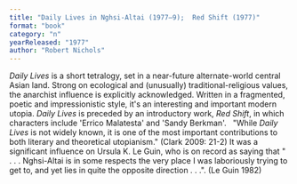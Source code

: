 ```yaml
---
title: "Daily Lives in Nghsi-Altai (1977–9);  Red Shift (1977)"
format: "book"
category: "n"
yearReleased: "1977"
author: "Robert Nichols"
---
```

_Daily Lives_ is a short tetralogy, set in a near-future alternate-world central Asian land. Strong on ecological and (unusually) traditional-religious values, the anarchist influence is explicitly acknowledged. Written in a fragmented, poetic and impressionistic style, it's an interesting and important modern utopia. _Daily Lives_ is preceded by an introductory work, _Red Shift_, in  which characters include 'Errico Malatesta' and 'Sandy Berkman'.
 
"While _Daily Lives_ is not widely  known, it is one of the most important contributions to both literary  and theoretical utopianism." (Clark 2009: 21-2) It was a significant  influence on Ursula K. Le Guin, who is on record as saying that " . . .  Nghsi-Altai is in some respects the very place I was laboriously trying  to get to, and yet lies in quite the opposite direction . . .". (Le Guin  1982)

